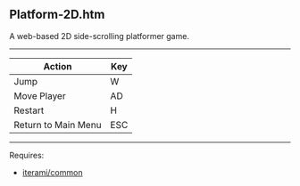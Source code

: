 Platform-2D.htm
---------------

A web-based 2D side-scrolling platformer game.

---

Action              | Key
--------------------|----
Jump                | W
Move Player         | AD
Restart             | H
Return to Main Menu | ESC

---

Requires:
* [iterami/common](https://github.com/iterami/common)
